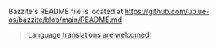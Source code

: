 Bazzite's README file is located at <https://github.com/ublue-os/bazzite/blob/main/README.md>

>[Language translations are welcomed!](https://github.com/KyleGospo/docs.bazzite.gg/blob/main/README.md#translate-documentation)
